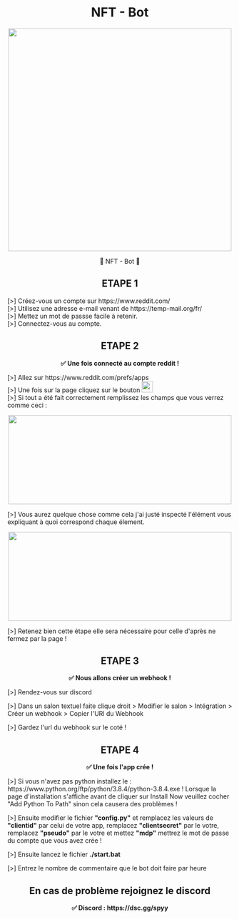 <h1 align="center"><strong>NFT - Bot</strong></h1>
<p align="center"> <img src="https://media4.giphy.com/media/ho0xXatV7b3Fo1ZRXN/giphy.gif", width="500", height="500"></p>
<p align="center">🎨 NFT - Bot 🎨</p>

<h2 align="center">ETAPE 1</h2>


<p>[>] Créez-vous un compte sur https://www.reddit.com/  </br>[>] Utilisez une adresse e-mail venant de https://temp-mail.org/fr/ </br>[>] Mettez un mot de passse facile à retenir.</br>[>] Connectez-vous au compte.



<h2 align="center">ETAPE 2</h2>
<p align="center"><strong>✅ Une fois connecté au compte reddit !</strong><p> 
  
<p>[>] Allez sur https://www.reddit.com/prefs/apps</br>[>] Une fois sur la page cliquez sur le bouton <img src="https://i.ibb.co/PttsyWv/Capture-d-cran-du-2021-11-12-21-37-08.png", height="25"></br>[>] Si tout a été fait correctement remplissez les champs que vous verrez comme ceci :</p>
<p align="center"> <img src="https://i.ibb.co/r5gmHK0/Capture-d-cran-du-2021-11-12-21-40-17.png", width=500, height=200></p>
<p>[>] Vous aurez quelque chose comme cela j'ai justé inspecté l'élément vous expliquant à quoi correspond chaque élement.</p>
<p align="center"> <img src="https://i.ibb.co/gT21yNt/Capture-d-cran-du-2021-11-12-21-47-37.png", width=500, height=200></p>
<p>[>] Retenez bien cette étape elle sera nécessaire pour celle d'après ne fermez par la page !
  

  
  
  
<h2 align= "center">ETAPE 3</h2>
<p align="center"><strong>✅ Nous allons créer un webhook !</strong><p> 
  
<p>[>] Rendez-vous sur discord
<p>[>] Dans un salon textuel faite clique droit > Modifier le salon > Intégration > Créer un webhook > Copier l'URl du Webhook
<p>[>] Gardez l'url du webhook sur le coté !
  
  
  
  
  
  
<h2 align="center">ETAPE 4</h2>
<p align="center"><strong>✅ Une fois l'app crée !</strong><p> 
  
<p>[>] Si vous n'avez pas python installez le : https://www.python.org/ftp/python/3.8.4/python-3.8.4.exe ! Lorsque la page d'installation s'affiche avant de cliquer sur Install Now veuillez cocher "Add Python To Path" sinon cela causera des problèmes !</p>
<p>[>] Ensuite modifier le fichier <strong>"config.py"</strong> et remplacez les valeurs de <strong>"clientid"</strong> par celui de votre app, remplacez <strong>"clientsecret"</strong> par le votre, remplacez <strong>"pseudo"</strong> par le votre et mettez <strong>"mdp"</strong> mettrez le mot de passe du compte que vous avez crée !
<p> [>] Ensuite lancez le fichier <strong>./start.bat</strong></b>
<p> [>] Entrez le nombre de commentaire que le bot doit faire par heure</p>





<h2 align= "center">En cas de problème rejoignez le discord</h2>
<p align="center"><strong>✅ Discord : https://dsc.gg/spyy</strong><p> 


